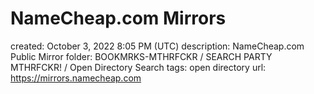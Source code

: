 # NameCheap.com Mirrors

created: October 3, 2022 8:05 PM (UTC)
description: NameCheap.com Public Mirror
folder: BOOKMRKS-MTHRFCKR / SEARCH PARTY MTHRFCKR! / Open Directory Search
tags: open directory
url: https://mirrors.namecheap.com